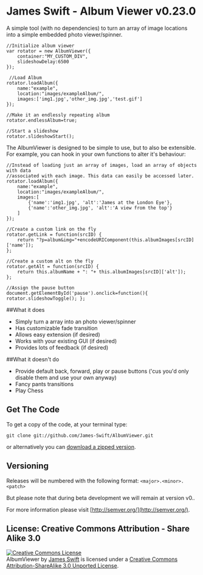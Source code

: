 James Swift - Album Viewer v0.23.0
==================

A simple tool (with no dependencies) to turn an array of image locations into a simple embedded photo viewer/spinner.

	//Initialize album viewer
	var rotator = new AlbumViewer({
		container:"MY_CUSTOM_DIV",
		slideshowDelay:6500
	});

	 //Load Album
	rotator.loadAlbum({
		name:"example",
		location:"images/exampleAlbum/",
		images:['img1.jpg','other_img.jpg','test.gif']
	});

	//Make it an endlessly repeating album
	rotator.endlessAlbum=true;

	//Start a slideshow
	rotator.slideshowStart();

The AlbumViewer is designed to be simple to use, but to also be extensible. For example, you can hook in your own functions to alter it's behaviour:

	//Instead of loading just an array of images, load an array of objects with data 
	//associated with each image. This data can easily be accessed later.
	rotator.loadAlbum({
		name:"example",
		location:"images/exampleAlbum/",
		images:[
			{'name':'img1.jpg', 'alt':'James at the London Eye'},
			{'name':'other_img.jpg', 'alt':'A view from the top'}
		]
	});

	//Create a custom link on the fly
	rotator.getLink = function(srcID) {	
		return "?p=album&img="+encodeURIComponent(this.albumImages[srcID]['name']); 
	};

	//Create a custom alt on the fly
	rotator.getAlt = function(srcID) {	
		return this.albumName + ": "+ this.albumImages[srcID]['alt']);
	};

	//Assign the pause button
	document.getElementById('pause').onclick=function(){ rotator.slideshowToggle(); };

##What it does

+ Simply turn a array into an photo viewer/spinner
+ Has customizable fade transition
+ Allows easy extension (if desired)
+ Works with your existing GUI (if desired)
+ Provides lots of feedback (if desired)

##What it doesn't do

+ Provide default back, forward, play or pause buttons ('cus you'd only disable them and use your own anyway)
+ Fancy pants transitions
+ Play Chess

## Get The Code

To get a copy of the code, at your terminal type:

`git clone git://github.com/James-Swift/AlbumViewer.git`

or alternatively you can 
[download a zipped version](https://github.com/James-Swift/AlbumViewer/archive/master.zip).


## Versioning

Releases will be numbered with the following format: `<major>.<minor>.<patch>`

But please note that during beta development we will remain at version v0.*.*

For more information please visit [http://semver.org/](http://semver.org/).

## License: Creative Commons Attribution - Share Alike 3.0

<a rel="license" href="http://creativecommons.org/licenses/by-sa/3.0/deed.en_US">
<img alt="Creative Commons License" style="border-width:0" src="http://i.creativecommons.org/l/by-sa/3.0/88x31.png" /></a>
<br /><span xmlns:dct="http://purl.org/dc/terms/" property="dct:title">AlbumViewer</span> by 
<a xmlns:cc="http://creativecommons.org/ns#" href="https://github.com/James-Swift/AlbumViewer" property="cc:attributionName" rel="cc:attributionURL">James Swift</a>
 is licensed under a <a rel="license" href="http://creativecommons.org/licenses/by-sa/3.0/deed.en_US">Creative Commons Attribution-ShareAlike 3.0 Unported License</a>.